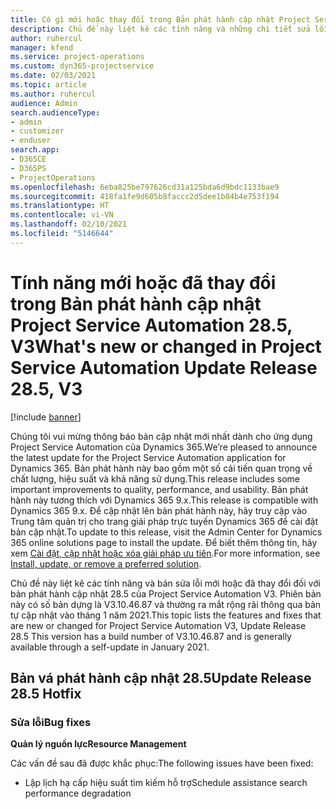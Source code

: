```yaml
---
title: Có gì mới hoặc thay đổi trong Bản phát hành cập nhật Project Service Automation 28.5, Bản vá, V3
description: Chủ đề này liệt kê các tính năng và những chi tiết sửa lỗi trong bản phát hành cập nhật Project Service Automation, bản vá 28.5, V3.
author: ruhercul
manager: kfend
ms.service: project-operations
ms.custom: dyn365-projectservice
ms.date: 02/03/2021
ms.topic: article
ms.author: ruhercul
audience: Admin
search.audienceType:
- admin
- customizer
- enduser
search.app:
- D365CE
- D365PS
- ProjectOperations
ms.openlocfilehash: 6eba825be797626cd31a125bda6d9bdc1133bae9
ms.sourcegitcommit: 418fa1fe9d605b8faccc2d5dee1b04b4e753f194
ms.translationtype: HT
ms.contentlocale: vi-VN
ms.lasthandoff: 02/10/2021
ms.locfileid: "5146644"
---
```

# <a name="whats-new-or-changed-in-project-service-automation-update-release-285-v3"></a><span data-ttu-id="a5d77-103">Tính năng mới hoặc đã thay đổi trong Bản phát hành cập nhật Project Service Automation 28.5, V3</span><span class="sxs-lookup"><span data-stu-id="a5d77-103">What's new or changed in Project Service Automation Update Release 28.5, V3</span></span>

[!include [banner](../includes/psa-now-project-operations.md)]

<span data-ttu-id="a5d77-104">Chúng tôi vui mừng thông báo bản cập nhật mới nhất dành cho ứng dụng Project Service Automation của Dynamics 365.</span><span class="sxs-lookup"><span data-stu-id="a5d77-104">We’re pleased to announce the latest update for the Project Service Automation application for Dynamics 365.</span></span> <span data-ttu-id="a5d77-105">Bản phát hành này bao gồm một số cải tiến quan trọng về chất lượng, hiệu suất và khả năng sử dụng.</span><span class="sxs-lookup"><span data-stu-id="a5d77-105">This release includes some important improvements to quality, performance, and usability.</span></span> <span data-ttu-id="a5d77-106">Bản phát hành này tương thích với Dynamics 365 9.x.</span><span class="sxs-lookup"><span data-stu-id="a5d77-106">This release is compatible with Dynamics 365 9.x.</span></span> <span data-ttu-id="a5d77-107">Để cập nhật lên bản phát hành này, hãy truy cập vào Trung tâm quản trị cho trang giải pháp trực tuyến Dynamics 365 để cài đặt bản cập nhật.</span><span class="sxs-lookup"><span data-stu-id="a5d77-107">To update to this release, visit the Admin Center for Dynamics 365 online solutions page to install the update.</span></span> <span data-ttu-id="a5d77-108">Để biết thêm thông tin, hãy xem [Cài đặt, cập nhật hoặc xóa giải pháp ưu tiên](https://docs.microsoft.com/power-platform/admin/install-remove-preferred-solution).</span><span class="sxs-lookup"><span data-stu-id="a5d77-108">For more information, see [Install, update, or remove a preferred solution](https://docs.microsoft.com/power-platform/admin/install-remove-preferred-solution).</span></span>

<span data-ttu-id="a5d77-109">Chủ đề này liệt kê các tính năng và bản sửa lỗi mới hoặc đã thay đổi đối với bản phát hành cập nhật 28.5 của Project Service Automation V3. Phiên bản này có số bản dựng là V3.10.46.87 và thường ra mắt rộng rãi thông qua bản tự cập nhật vào tháng 1 năm 2021.</span><span class="sxs-lookup"><span data-stu-id="a5d77-109">This topic lists the features and fixes that are new or changed for Project Service Automation V3, Update Release 28.5 This version has a build number of V3.10.46.87 and is generally available through a self-update in January 2021.</span></span>

## <a name="update-release-285-hotfix"></a><span data-ttu-id="a5d77-110">Bản vá phát hành cập nhật 28.5</span><span class="sxs-lookup"><span data-stu-id="a5d77-110">Update Release 28.5 Hotfix</span></span>

### <a name="bug-fixes"></a><span data-ttu-id="a5d77-111">Sửa lỗi</span><span class="sxs-lookup"><span data-stu-id="a5d77-111">Bug fixes</span></span>

<span data-ttu-id="a5d77-112">**Quản lý nguồn lực**</span><span class="sxs-lookup"><span data-stu-id="a5d77-112">**Resource Management**</span></span>

<span data-ttu-id="a5d77-113">Các vấn đề sau đã được khắc phục:</span><span class="sxs-lookup"><span data-stu-id="a5d77-113">The following issues have been fixed:</span></span>

- <span data-ttu-id="a5d77-114">Lập lịch hạ cấp hiệu suất tìm kiếm hỗ trợ</span><span class="sxs-lookup"><span data-stu-id="a5d77-114">Schedule assistance search performance degradation</span></span>

